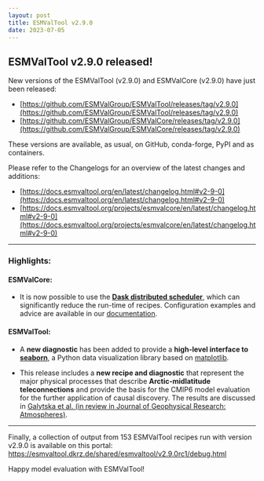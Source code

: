 ```yaml
---
layout: post
title: ESMValTool v2.9.0
date: 2023-07-05
---
```


## ESMValTool v2.9.0 released!

New versions of the ESMValTool (v2.9.0) and ESMValCore (v2.9.0) have just been released:
-	[https://github.com/ESMValGroup/ESMValTool/releases/tag/v2.9.0](https://github.com/ESMValGroup/ESMValTool/releases/tag/v2.9.0)
-	[https://github.com/ESMValGroup/ESMValCore/releases/tag/v2.9.0](https://github.com/ESMValGroup/ESMValCore/releases/tag/v2.9.0) 

These versions are available, as usual, on GitHub, conda-forge, PyPI and as containers. 

Please refer to the Changelogs for an overview of the latest changes and additions:
-	[https://docs.esmvaltool.org/en/latest/changelog.html#v2-9-0](https://docs.esmvaltool.org/en/latest/changelog.html#v2-9-0)
-	[https://docs.esmvaltool.org/projects/esmvalcore/en/latest/changelog.html#v2-9-0](https://docs.esmvaltool.org/projects/esmvalcore/en/latest/changelog.html#v2-9-0) 

-------------------

### Highlights:
#### ESMValCore:

- It is now possible to use the [**Dask distributed scheduler**](https://docs.dask.org/en/latest/deploying.html), which can significantly reduce the run-time of recipes. Configuration examples and advice are available in our [documentation](https://docs.esmvaltool.org/projects/ESMValCore/en/latest/quickstart/configure.html#config-dask).
   
#### ESMValTool:

- A **new diagnostic** has been added to provide a **high-level interface to** [**seaborn**](https://seaborn.pydata.org/),
   a Python data visualization library based on [matplotlib](https://matplotlib.org/).
  
-  This release includes a **new recipe and diagnostic** that represent the major physical processes that describe **Arctic-midlatitude teleconnections** and
   provide the basis for the CMIP6 model evaluation for the further application of causal discovery. The results are discussed in [Galytska et al. (in review in Journal of Geophysical Research: Atmospheres)](https://essopenarchive.org/doi/full/10.1002/essoar.10512569.1).

-------------------

Finally, a collection of output from 153 ESMValTool recipes run with version v2.9.0 is available on this portal: https://esmvaltool.dkrz.de/shared/esmvaltool/v2.9.0rc1/debug.html 

Happy model evaluation with ESMValTool!
